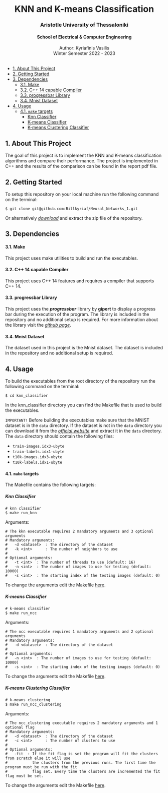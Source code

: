 <div id="top"></div>

<br />
<div align="center">
  <h1 align="center">KNN and K-means Classification</h1>
  <h3 align="center">Aristotle University of Thessaloniki</h3>
  <h4 align="center">School of Electrical & Computer Engineering</h4>
  <p align="center">
    Author: Kyriafinis Vasilis
    <br />
    Winter Semester 2022 - 2023
    <br />
    <br />
  </p>
</div>

<!-- TABLE OF CONTENTS -->
- [1. About This Project](#1-about-this-project)
- [2. Getting Started](#2-getting-started)
- [3. Dependencies](#3-dependencies)
    - [3.1. Make](#31-make)
    - [3.2. C++ 14 capable Compiler](#32-c-14-capable-compiler)
    - [3.3. progressbar Library](#33-progressbar-library)
    - [3.4. Mnist Dataset](#34-mnist-dataset)
- [4. Usage](#4-usage)
    - [4.1. `make` targets](#41-make-targets)
      - [Knn Classifier](#knn-classifier)
      - [K-means Classifier](#k-means-classifier)
      - [K-means Clustering Classifier](#k-means-clustering-classifier)

## 1. About This Project

The goal of this project is to implement the KNN and K-means classification algorithms and compare their performance. The project is implemented in C++ and the results of the comparison can be found in the report pdf file.

## 2. Getting Started

To setup this repository on your local machine run the following command on the terminal:

```console
$ git clone git@github.com:Billkyriaf/Neural_Networks_1.git
```

Or alternatively [*download*](https://github.com/Billkyriaf/Neural_Networks_1/archive/refs/heads/main.zip) and extract the zip file of the repository.

## 3. Dependencies
#### 3.1. Make

This project uses make utilities to build and run the executables.

#### 3.2. C++ 14 capable Compiler

This project uses C++ 14 features and requires a compiler that supports C++ 14.

#### 3.3. progressbar Library

This project uses the ***progressbar*** library by **gipert** to display a progress bar during the execution of the program. The library is included in the repository and no additional setup is required. For more information about the library visit the [*github page*](https://github.com/gipert/progressbar).

#### 3.4. Mnist Dataset

The dataset used in this project is the Mnist dataset. The dataset is included in the repository and no additional setup is required.

## 4. Usage

To build the executables from the root directory of the repository run the following command on the terminal:

```console
$ cd knn_classifier
```

In the knn_classifier directory you can find the Makefile that is used to build the executables.

`IMPORTANT!` Before building the executables make sure that the MNIST dataset is in the `data` directory. If the dataset is not in the `data` directory you can download it from the [*official website*](http://yann.lecun.com/exdb/mnist/) and extract it in the `data` directory. The `data` directory should contain the following files: 
- `train-images.idx3-ubyte`
- `train-labels.idx1-ubyte`
- `t10k-images.idx3-ubyte`
- `t10k-labels.idx1-ubyte`

#### 4.1. `make` targets

The Makefile contains the following targets:

##### Knn Classifier

```console
# knn classifier
$ make run_knn  
```
Arguments:

```console
# The kkn executable requires 2 mandatory arguments and 3 optional arguments
# Mandatory arguments:
#   -d <dataset>  : The directory of the dataset
#   -k <int>      : The number of neighbors to use
#
# Optional arguments:
#   -t <int>  : The number of threads to use (default: 16)
#   -n <int>  : The number of images to use for testing (default: 10000)
#   -s <int>  : The starting index of the testing images (default: 0)
```

To change the arguments edit the Makefile [here](https://github.com/Billkyriaf/Neural_Networks_1/blob/39fde23404f6caea81df83d3e2f089cc17091f5a/knn_classifier/Makefile#L75).

##### K-means Classifier


```console
# k-means classifier
$ make run_ncc
```
Arguments:

```console
# The ncc executable requires 1 mandatory arguments and 2 optional arguments
# Mandatory arguments:
#   -d <dataset>  : The directory of the dataset
#
# Optional arguments:
#   -n <int>  : The number of images to use for testing (default: 10000)
#   -s <int>  : The starting index of the testing images (default: 0)
```

To change the arguments edit the Makefile [here](https://github.com/Billkyriaf/Neural_Networks_1/blob/39fde23404f6caea81df83d3e2f089cc17091f5a/knn_classifier/Makefile#L85).

##### K-means Clustering Classifier

```console
# k-means clustering
$ make run_ncc_clustering
```

Arguments:

```console
# The ncc_clustering executable requires 2 mandatory arguments and 1 optional flag
# Mandatory arguments:
#   -d <dataset>  : The directory of the dataset
#   -c <int>      : The number of clusters to use
#
# Optional arguments:
#   -fit  : If the fit flag is set the program will fit the clusters from scratch else it will use
#           the clusters from the previous runs. The first time the program must be run with the fit
#           flag set. Every time the clusters are incremented the fit flag must be set.
```
To change the arguments edit the Makefile [here](https://github.com/Billkyriaf/Neural_Networks_1/blob/39fde23404f6caea81df83d3e2f089cc17091f5a/knn_classifier/Makefile#L95).
